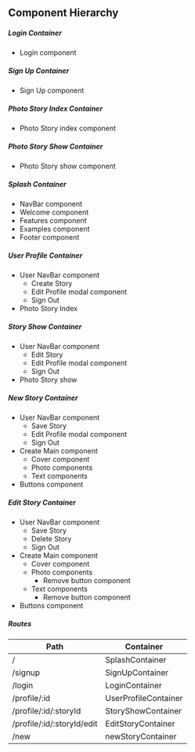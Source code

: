 ## Component Hierarchy

##### Login Container
- Login component

##### Sign Up Container
- Sign Up component

##### Photo Story Index Container
- Photo Story index component

##### Photo Story Show Container
- Photo Story show component

##### Splash Container
- NavBar component
- Welcome component
- Features component
- Examples component
- Footer component

##### User Profile Container
- User NavBar component
  - Create Story
  - Edit Profile modal component
  - Sign Out
- Photo Story Index

##### Story Show Container
- User NavBar component
  - Edit Story
  - Edit Profile modal component
  - Sign Out
- Photo Story show

##### New Story Container
- User NavBar component
  - Save Story
  - Edit Profile modal component
  - Sign Out
- Create Main component
  - Cover component
  - Photo components
  - Text components
- Buttons component

##### Edit Story Container
- User NavBar component
  - Save Story
  - Delete Story
  - Sign Out
- Create Main component
  - Cover component
  - Photo components
    - Remove button component
  - Text components
    - Remove button component
- Buttons component

##### Routes
| Path | Container |
|---|---|
| / | SplashContainer |
| /signup | SignUpContainer |
| /login | LoginContainer |
| /profile/:id | UserProfileContainer |
| /profile/:id/:storyId | StoryShowContainer |
| /profile/:id/:storyId/edit | EditStoryContainer |
| /new | newStoryContainer |
